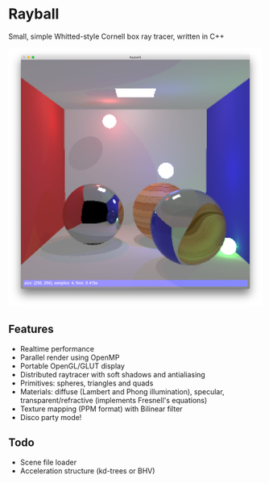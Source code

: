 Rayball
=======

Small, simple Whitted-style Cornell box ray tracer, written in C++

![rayball](/rayball.png)

## Features
* Realtime performance
* Parallel render using OpenMP
* Portable OpenGL/GLUT display
* Distributed raytracer with soft shadows and antialiasing
* Primitives: spheres, triangles and quads
* Materials: diffuse (Lambert and Phong illumination), specular, transparent/refractive (implements Fresnell's equations)
* Texture mapping (PPM format) with Bilinear filter
* Disco party mode!

## Todo
* Scene file loader
* Acceleration structure (kd-trees or BHV)
